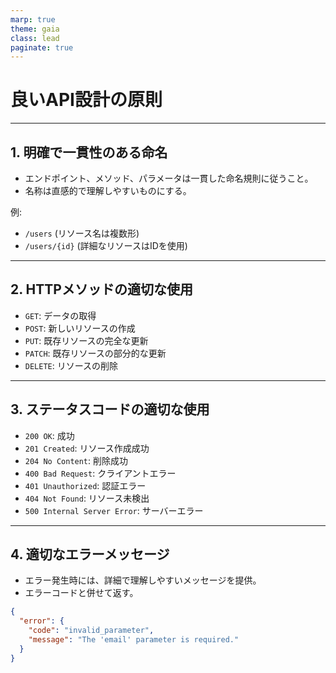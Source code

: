 ```yaml
---
marp: true
theme: gaia
class: lead
paginate: true
---
```


# 良いAPI設計の原則

---

## 1. 明確で一貫性のある命名

- エンドポイント、メソッド、パラメータは一貫した命名規則に従うこと。
- 名称は直感的で理解しやすいものにする。

例:
- `/users` (リソース名は複数形)
- `/users/{id}` (詳細なリソースはIDを使用)

---

## 2. HTTPメソッドの適切な使用

- `GET`: データの取得
- `POST`: 新しいリソースの作成
- `PUT`: 既存リソースの完全な更新
- `PATCH`: 既存リソースの部分的な更新
- `DELETE`: リソースの削除

---

## 3. ステータスコードの適切な使用

- `200 OK`: 成功
- `201 Created`: リソース作成成功
- `204 No Content`: 削除成功
- `400 Bad Request`: クライアントエラー
- `401 Unauthorized`: 認証エラー
- `404 Not Found`: リソース未検出
- `500 Internal Server Error`: サーバーエラー

---

## 4. 適切なエラーメッセージ

- エラー発生時には、詳細で理解しやすいメッセージを提供。
- エラーコードと併せて返す。

```json
{
  "error": {
    "code": "invalid_parameter",
    "message": "The 'email' parameter is required."
  }
}
